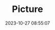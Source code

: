 ---
weight: 1
images:
- /images/edited/241.jpeg
title: Picture
date: 2023-10-27 08:55:07
tags: [luminarneo,work,ilce7m3]
---